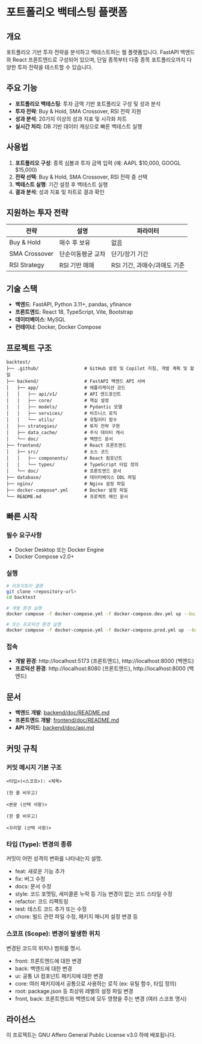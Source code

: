 # 포트폴리오 백테스팅 플랫폼

## 개요

포트폴리오 기반 투자 전략을 분석하고 백테스트하는 웹 플랫폼입니다. FastAPI 백엔드와 React 프론트엔드로 구성되어 있으며, 단일 종목부터 다중 종목 포트폴리오까지 다양한 투자 전략을 테스트할 수 있습니다.

## 주요 기능

- **포트폴리오 백테스팅**: 투자 금액 기반 포트폴리오 구성 및 성과 분석
- **투자 전략**: Buy & Hold, SMA Crossover, RSI 전략 지원
- **성과 분석**: 20가지 이상의 성과 지표 및 시각화 차트
- **실시간 처리**: DB 기반 데이터 캐싱으로 빠른 백테스트 실행

## 사용법

1. **포트폴리오 구성**: 종목 심볼과 투자 금액 입력 (예: AAPL $10,000, GOOGL $15,000)
2. **전략 선택**: Buy & Hold, SMA Crossover, RSI 전략 중 선택
3. **백테스트 실행**: 기간 설정 후 백테스트 실행
4. **결과 분석**: 성과 지표 및 차트로 결과 확인

## 지원하는 투자 전략

| 전략 | 설명 | 파라미터 |
|------|------|----------|
| Buy & Hold | 매수 후 보유 | 없음 |
| SMA Crossover | 단순이동평균 교차 | 단기/장기 기간 |
| RSI Strategy | RSI 기반 매매 | RSI 기간, 과매수/과매도 기준 |

## 기술 스택

- **백엔드**: FastAPI, Python 3.11+, pandas, yfinance
- **프론트엔드**: React 18, TypeScript, Vite, Bootstrap
- **데이터베이스**: MySQL
- **컨테이너**: Docker, Docker Compose

## 프로젝트 구조

```
backtest/
├── .github/                 # GitHub 설정 및 Copilot 지침, 개발 계획 및 할일
├── backend/                 # FastAPI 백엔드 API 서버
│   ├── app/                 # 애플리케이션 코드
│   │   ├── api/v1/          # API 엔드포인트
│   │   ├── core/            # 핵심 설정
│   │   ├── models/          # Pydantic 모델
│   │   ├── services/        # 비즈니스 로직
│   │   └── utils/           # 유틸리티 함수
│   ├── strategies/          # 투자 전략 구현
│   ├── data_cache/          # 주식 데이터 캐시
│   └── doc/                 # 백엔드 문서
├── frontend/                # React 프론트엔드
│   ├── src/                 # 소스 코드
│   │   ├── components/      # React 컴포넌트
│   │   └── types/           # TypeScript 타입 정의
│   └── doc/                 # 프론트엔드 문서
├── database/                # 데이터베이스 DDL 파일
├── nginx/                   # Nginx 설정 파일
├── docker-compose*.yml      # Docker 설정 파일
└── README.md                # 프로젝트 메인 문서
```

## 빠른 시작

### 필수 요구사항

- Docker Desktop 또는 Docker Engine
- Docker Compose v2.0+

### 실행

```bash
# 리포지토리 클론
git clone <repository-url>
cd backtest

# 개발 환경 실행
docker compose -f docker-compose.yml -f docker-compose.dev.yml up --build -d

# 또는 프로덕션 환경 실행
docker compose -f docker-compose.yml -f docker-compose.prod.yml up --build -d
```

### 접속

- **개발 환경**: http://localhost:5173 (프론트엔드), http://localhost:8000 (백엔드)
- **프로덕션 환경**: http://localhost:8080 (프론트엔드), http://localhost:8000 (백엔드)

## 문서

- **백엔드 개발**: [backend/doc/README.md](backend/doc/README.md)
- **프론트엔드 개발**: [frontend/doc/README.md](frontend/doc/README.md)
- **API 가이드**: [backend/doc/api.md](backend/doc/api.md)

## 커밋 규칙

### 커밋 메시지 기본 구조

```
<타입>(<스코프>): <제목>

(한 줄 비우고)

<본문 (선택 사항)>

(한 줄 비우고)

<꼬리말 (선택 사항)>
```

### 타입 (Type): 변경의 종류

커밋이 어떤 성격의 변화를 나타내는지 설명.

- feat: 새로운 기능 추가
- fix: 버그 수정
- docs: 문서 수정
- style: 코드 포맷팅, 세미콜론 누락 등 기능 변경이 없는 코드 스타일 수정
- refactor: 코드 리팩토링
- test: 테스트 코드 추가 또는 수정
- chore: 빌드 관련 파일 수정, 패키지 매니저 설정 변경 등

### 스코프 (Scope): 변경이 발생한 위치

변경된 코드의 위치나 범위를 명시.

- front: 프론트엔드에 대한 변경
- back: 백엔드에 대한 변경
- ui: 공통 UI 컴포넌트 패키지에 대한 변경
- core: 여러 패키지에서 공통으로 사용하는 로직 (ex: 유틸 함수, 타입 정의)
- root: package.json 등 최상위 레벨의 설정 파일 변경
- front, back: 프론트엔드와 백엔드에 모두 영향을 주는 변경 (여러 스코프 명시)

## 라이선스

이 프로젝트는 GNU Affero General Public License v3.0 하에 배포됩니다.
